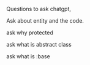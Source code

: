 Questions to ask chatgpt, 

Ask about entity and the code.

ask why protected

ask what is abstract class

ask what is :base